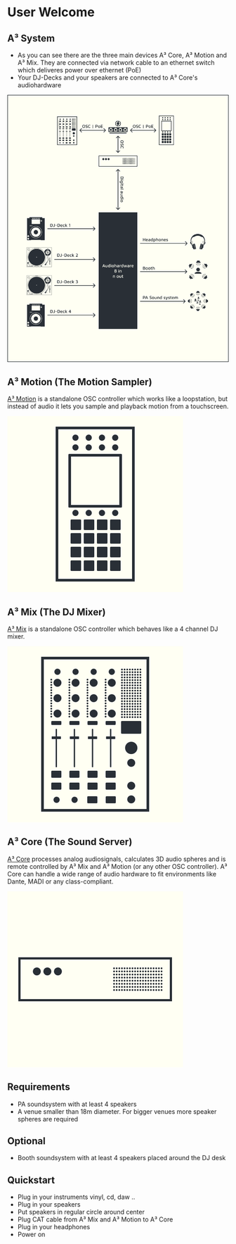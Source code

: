 # User Welcome
## A³ System
- As you can see there are the three main devices A³ Core, A³ Motion and A³ Mix. They are connected via network cable to an ethernet switch which deliveres power over ethernet (PoE)
- Your DJ-Decks and your speakers are connected to A³ Core's audiohardware

![Connection Diagram](pics_user/a3-connecting-diagram.png)

## A³ Motion (The Motion Sampler)
[A³ Motion](https://a3-audio.com/a3-doc/user/a3motion.html) is a standalone OSC controller which works like a loopstation, but instead of audio it lets you sample and playback motion from a touchscreen.

![](pics_user/a3-motion-icon_light.png)

## A³ Mix (The DJ Mixer)
[A³ Mix](https://a3-audio.com/a3-doc/user/a3mix.html) is a standalone OSC controller which behaves like a 4 channel DJ mixer.

![](pics_user/a3-mix-icon_light.png)

## A³ Core (The Sound Server)
[A³ Core](https://a3-audio.com/a3-doc/user/a3core.html) processes analog audiosignals, calculates 3D audio spheres and is remote controlled by A³ Mix and A³ Motion (or any other OSC controller). A³ Core can handle a wide range of audio hardware to fit environments like Dante, MADI or any class-compliant.

![](pics_user/a3-core-icon_light.png)

## Requirements
- PA soundsystem with at least 4 speakers    
- A venue smaller than 18m diameter. For bigger venues more speaker spheres are required
## Optional
- Booth soundsystem with at least 4 speakers placed around the DJ desk
## Quickstart
- Plug in your instruments vinyl, cd, daw ..    
- Plug in your speakers    
- Put speakers in regular circle around center    
- Plug CAT cable from A³ Mix and A³ Motion to A³ Core    
- Plug in your headphones    
- Power on
